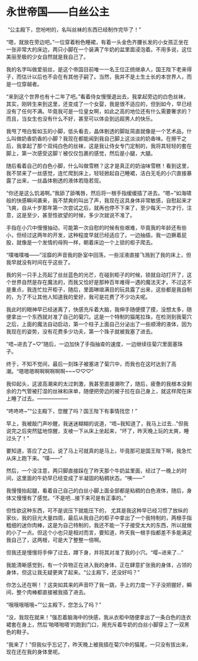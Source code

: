# 永世帝国——白丝公主

 “公主殿下，您吩咐的，名叫丝袜的东西已经制作完毕了！”

“嗯，就放在旁边吧。”一位穿着粉色睡裙，有着一头金色齐腰长发的小女孩正坐在一张非常大的床边，两只小脚在一个装满了牛奶的盆里面浸泡着。不用多说，这位美丽至极的少女自然就是我自己了。

我的名字叫做爱丽丝，是这个帝国目前唯一一名王位正统继承人，国王陛下老来得子，而估计以后也不会在有其他子嗣了。当然，我并不是土生土长的本世界人，而是一位穿越者。

“来到这个世界也有十二年了吧。”看着侍女慢慢退出去，我拿起旁边的白色丝袜，其实，刚转生来到这里，还变成了一个女婴，我是很不适应的，但到如今，早已经没有了任何不满。毕竟我可是一位皇女啊，如此之高的地位还有什么需要奢求的？而且，当女生也没有什么不好，甚至可以体会到远超男人的快乐。

我甩了甩白皙如玉的小脚，低头看去，晶体剔透的脚趾简直就像是一个艺术品，什么叫做奶香奶香的小脚？我现在都能闻到我自己脚上这淡淡的奶香味。在擦干之后，我拿起了那个双纯白色的丝袜，这是我让侍女专门定制的，我将其轻轻的套在脚上，第一次感受这脚丫被仅仅包裹的感觉，然后是小腿，大腿。

随后看着自己的白色小脚，什么叫做雪糕？这才是真正的奶油味雪糕！看到这里，我不禁来了一丝感觉，连忙爬到床上，轻轻掀起自己睡裙，洁白无毛的小穴直接暴露了出来，一丝晶体剔透的液体若隐若现。

“你还是这么饥渴啊。”我舔了舔嘴唇，然后将一根手指缓缓插了进去。“嗯~”如海啸般的快感瞬间袭来，我不禁爽的叫出了声，我现在这具身体非常敏感，自慰起来才飞爽，自从十岁那年第一次尝试之后，就再也停不下来了，至少每天一次才行，注意，这是至少，甚至性欲望的时候，多少次就说不准了。

手指在小穴中慢慢抽动，可能第一次自慰的时候有些艰难，毕竟我的年龄还有些小，但经过这两年的开发，这种程度早就已经适应了。一边抽插，我一边撅着屁股，就像是一个发情的母狗一样，朝着床边一个上锁的柜子爬去。

“噗嗤噗嗤——”淫靡的声音我的卧室中回荡，一些淫液直接飞溅到了我的床上，但我早就没有时间在乎这些了。

我的另一只手上亮起了丝丝蓝色的光芒，在碰到柜子的时候，锁就自动打开了，这个世界自然是存在魔法的，而我又恰好是那种百年难得一遇的魔法天才。不过这不是重点，我连忙拉开柜子，随后，里面琳琅满目的玩具露了出来，这些都是我自制的，为了不让其他人知道我的爱好，我可是花费了不少功夫呢。

我此时的眼神早已经迷离了，快感充斥着大脑，我伸手随便摸了摸，没想太多，随便拿出一个东西就对准了自己的菊穴。这是一个特制的猫尾拉珠，在检测到我菊穴之后，上面的魔法自动启动，第一个柱子上面自己分泌出了一些顺滑的液体，因为我现在的姿势，没有花费多少功夫，第一个珠子就被我塞了进去。

“唔~进去了~♡”随后，一边加快了手指抽查的速度，一边继续往菊穴里面塞珠子。

终于，不知不觉间，最后一刻珠子被塞进了菊穴中，而我也在这时达到了高潮。“嗯嗯嗯啊啊啊啊啊啊~~~♡♡♡”

我仰起头，这波高潮来的太过刺激，我甚至直接潮吹了，随后，疲惫的我根本没剩余的力气管被打湿的丝袜和床单，随便把旁边的被子拉在自己身上，就这样爬在床上睡了过去。——————

“咚咚咚~”“公主殿下，您醒了吗？国王陛下有事情找您！”

早上，我被敲门声吵醒，我迷迷糊糊的说道，“唔~我知道了，我马上过去…”但我说完之后突然猛地惊醒，支棱一下从床上坐起来，“坏了，昨天晚上玩的太爽，睡过头了！”

要知道，答应了之后，说了马上可就真的是马上，毕竟那可是国王陛下啊，我急忙从床上跑下来。“噗——”

然后，一个没注意，两只脚直接踩在了昨天那个牛奶盆里面，经过了一晚上的时间，这里面的牛奶早已经变成了半凝固的粘稠状态。“咦——”

我慢慢抬起腿，看着自己自己的白丝小脚上面全部都是粘稠的白色液体，随后，身体又慢慢有了感觉。“不是吧…接下来可是有正事的。”

但性欲这种东西，可不是说压下就能压下的， 尤其是我这种早已经习惯了放纵的家伙，我的目光大量四周，最后从我自己的柜子中拿出了一个我特制的，两根手指粗细的迷你肉棒，这是为自己特制的，我还不能一下子接受太大的东西，所以就做的小了一点。但这个小也只是相对而言，要知道，昨天我一根手指都差不多能满足我自己了，这两根，可是大了整整一倍啊。

但我还是慢慢将手伸了过去，蹲下身，并将其对准了我的小穴。“嘤~进来了…”

我能清晰感觉到，有一个异物正在进入我的身体，正在肆意扩张我的身体，占领的身体，但这让我无疑更爽了起来。“公主殿下，还没好吗？”

你怎么还在啊！？这突如其来的声音吓了我一跳，手上的力度一下子没把握好，瞬间，整个肉棒都直接被我插了进去。

“哦哦哦哦哦~”“公主殿下，您怎么了吗？”

“没，我现在就来！”强忍着脑海中的快感，我从衣柜中随便拿出了一条白色的连衣裙套在身上，然后‘啪嗒啪嗒’的跑到门口，用充斥着牛奶的白丝小脚穿上了一双黑色的鞋子。

“我来了！”但我似乎忘记了，昨天晚上被我插在菊穴中的猫尾，一只没有拔出来，现在还在我的身体里呢。

